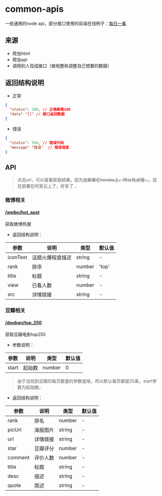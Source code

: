 # common-apis

一些通用的node api，部分接口使用的前端在线例子：[每日一看](https://daily.bowlofnoodles.top)

## 来源
+ 爬虫html
+ 爬虫api
+ 调用别人现成接口（做规整和调整自己想要的数据）

## 返回结构说明

+ 正常

``` json
{
  "status": 200, // 正确都是200
  "data" "[]" // 接口返回数据
}
```

+ 错误

``` json
{
  "status": 500, // 错误代码
  "message" "错误"  // 错误信息
}
```

## API

> 点击url，可以查看获取结果。因为是~~部署在heroku上，所以有点慢...~~，现在部署在阿里云上了，好多了...
### 微博相关

#### [/weibo/hot_spot](https://api.bowlofnoodles.top/common/weibo/hot_spot)

获取微博热搜

+ 返回结构说明：

| 参数 | 说明 | 类型 | 默认值 |
| -- | -- | -- | -- |
| iconText | 话题火爆程度描述 | string | - |
| rank | 排序 | number | 'top' | - |
| title | 标题 | string | - |
| view | 已看人数 | number | - |
| src | 详情链接 | string | - |

### 豆瓣相关

#### [/douban/top_250](https://api.bowlofnoodles.top/common/douban/top_250?start=0)

获取豆瓣电影top250

+ 参数说明：

| 参数 | 说明 | 类型 | 默认值 |
| -- | -- | -- | -- |
| start | 起始数 | number | 0 |

> 由于没找到豆瓣的每页数量的参数是啥，所以默认每页都是25条，start参数为起始数。

+ 返回结构说明：

| 参数 | 说明 | 类型 | 默认值 |
| -- | -- | -- | -- |
| rank | 排名 | number | - |
| picUrl | 海报图片 | string | - |
| url | 详情链接 | string | - |
| star | 豆瓣评分 | number | - |
| comment | 评价人数 | number | - |
| title | 标题 | string | - |
| desc | 描述 | string | - |
| quote | 简述 | string | - |
